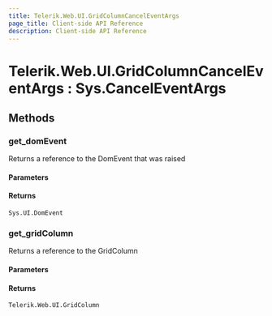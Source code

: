 ```yaml
---
title: Telerik.Web.UI.GridColumnCancelEventArgs
page_title: Client-side API Reference
description: Client-side API Reference
---
```


# Telerik.Web.UI.GridColumnCancelEventArgs : Sys.CancelEventArgs 

## Methods

###  get_domEvent

Returns a reference to the DomEvent that was raised

#### Parameters

#### Returns

`Sys.UI.DomEvent` 

###  get_gridColumn

Returns a reference to the GridColumn

#### Parameters

#### Returns

`Telerik.Web.UI.GridColumn` 



